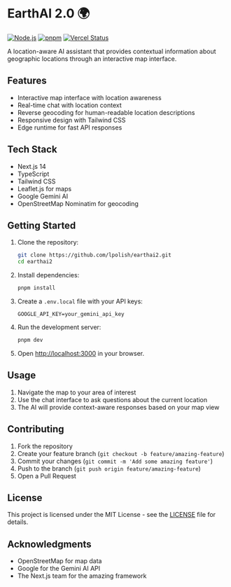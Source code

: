# EarthAI 2.0 🌍


[![Node.js](https://img.shields.io/badge/node-%3E%3D20.0.0-brightgreen)](https://nodejs.org/)
[![pnpm](https://img.shields.io/badge/pnpm-8.x-blue)](https://pnpm.io/)
[![Vercel Status](https://vercel.com/prj_mp5qQDNQtbJPh3IpOfWDDFBcANlC/badge)](https://vercel.com/prj_mp5qQDNQtbJPh3IpOfWDDFBcANlC)

A location-aware AI assistant that provides contextual information about geographic locations through an interactive map interface.

## Features

- Interactive map interface with location awareness
- Real-time chat with location context
- Reverse geocoding for human-readable location descriptions
- Responsive design with Tailwind CSS
- Edge runtime for fast API responses

## Tech Stack

- Next.js 14
- TypeScript
- Tailwind CSS
- Leaflet.js for maps
- Google Gemini AI
- OpenStreetMap Nominatim for geocoding

## Getting Started

1. Clone the repository:
   ```bash
   git clone https://github.com/lpolish/earthai2.git
   cd earthai2
   ```

2. Install dependencies:
   ```bash
   pnpm install
   ```

3. Create a `.env.local` file with your API keys:
   ```
   GOOGLE_API_KEY=your_gemini_api_key
   ```

4. Run the development server:
   ```bash
   pnpm dev
   ```

5. Open [http://localhost:3000](http://localhost:3000) in your browser.

## Usage

1. Navigate the map to your area of interest
2. Use the chat interface to ask questions about the current location
3. The AI will provide context-aware responses based on your map view

## Contributing

1. Fork the repository
2. Create your feature branch (`git checkout -b feature/amazing-feature`)
3. Commit your changes (`git commit -m 'Add some amazing feature'`)
4. Push to the branch (`git push origin feature/amazing-feature`)
5. Open a Pull Request

## License

This project is licensed under the MIT License - see the [LICENSE](LICENSE) file for details.

## Acknowledgments

- OpenStreetMap for map data
- Google for the Gemini AI API
- The Next.js team for the amazing framework
